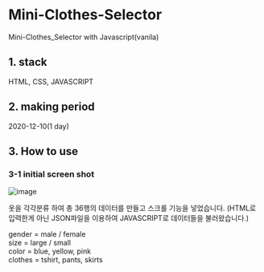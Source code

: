 # Mini-Clothes-Selector

Mini-Clothes_Selector with Javascript(vanila)

## 1. stack
HTML, CSS, JAVASCRIPT

## 2. making period
2020-12-10(1 day)

## 3. How to use

  ### 3-1 initial screen shot
![image](https://user-images.githubusercontent.com/74701876/101771489-5de83c00-3b2d-11eb-8bd0-261aa3cd2d97.png)

옷을 각각분류 하여 총 36행의 데이터를 만들고 스크롤 기능을 넣었습니다.
(HTML로 입력한게 아닌 JSON파일을 이용하여 JAVASCRIPT로 데이터들을 불러왔습니다.)

gender = male / female<br>
size = large / small<br>
color = blue, yellow, pink<br>
clothes = tshirt, pants, skirts

